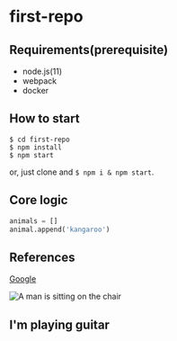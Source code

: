 # first-repo

## Requirements(prerequisite)

- node.js(11)
- webpack
- docker

## How to start

```shell
$ cd first-repo
$ npm install
$ npm start
```
or, just clone and `$ npm i & npm start`.

## Core logic

```python
animals = []
animal.append('kangaroo')
```

## References

[Google](https://www.google.com/)

![A man is sitting on the chair](/imgs/man-on-the-chair.jpg)

## I'm playing guitar
